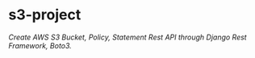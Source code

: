 # s3-project
*Create AWS S3 Bucket, Policy, Statement Rest API through Django Rest Framework, Boto3.*
